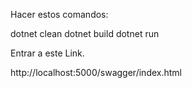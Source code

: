 Hacer estos comandos:

dotnet clean
dotnet build
dotnet run

Entrar a este Link.

http://localhost:5000/swagger/index.html